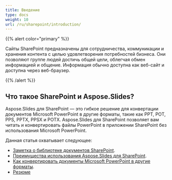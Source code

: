 ```yaml
---
title: Введение
type: docs
weight: 10
url: /ru/sharepoint/introduction/
---
```


{{% alert color="primary" %}} 

Сайты SharePoint предназначены для сотрудничества, коммуникации и хранения контента с целью удовлетворения потребностей бизнеса. Они позволяют группе людей достичь общей цели, облегчая обмен информацией и общение. Информация обычно доступна как веб-сайт и доступна через веб-браузер. 

{{% /alert %}} 
## **Что такое SharePoint и Aspose.Slides?**
Aspose.Slides для SharePoint — это гибкое решение для конвертации документов Microsoft PowerPoint в другие форматы, такие как PPT, POT, PPS, PPTX, PPSX и POTX. Aspose.Slides для SharePoint позволяет вам читать и конвертировать файлы PowerPoint в приложении SharePoint без использования Microsoft PowerPoint. 

Данная статья охватывает следующее: 

- [Заметка о библиотеке документов SharePoint](/slides/ru/sharepoint/sharepoint-document-library/).
- [Преимущества использования Aspose.Slides для SharePoint](/slides/ru/sharepoint/benefits-of-using-aspose-slides-for-sharepoint/).
- [Как конвертировать документы Microsoft PowerPoint в другие форматы](/slides/ru/sharepoint/converting-microsoft-powerpoint-documents-into-other-formats/).
- [Резюме](/slides/ru/sharepoint/summary/)
